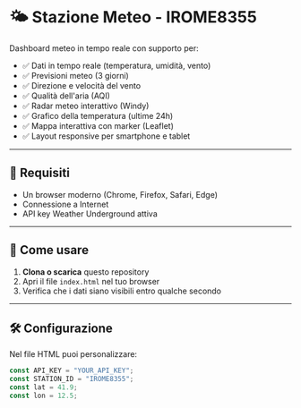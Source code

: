 # 🌤️ Stazione Meteo - IROME8355

Dashboard meteo in tempo reale con supporto per:

- ✅ Dati in tempo reale (temperatura, umidità, vento)
- ✅ Previsioni meteo (3 giorni)
- ✅ Direzione e velocità del vento
- ✅ Qualità dell'aria (AQI)
- ✅ Radar meteo interattivo (Windy)
- ✅ Grafico della temperatura (ultime 24h)
- ✅ Mappa interattiva con marker (Leaflet)
- ✅ Layout responsive per smartphone e tablet

---

## 🔧 Requisiti

- Un browser moderno (Chrome, Firefox, Safari, Edge)
- Connessione a Internet
- API key Weather Underground attiva

---

## 🚀 Come usare

1. **Clona o scarica** questo repository
2. Apri il file `index.html` nel tuo browser
3. Verifica che i dati siano visibili entro qualche secondo

---

## 🛠️ Configurazione

Nel file HTML puoi personalizzare:

```js
const API_KEY = "YOUR_API_KEY";
const STATION_ID = "IROME8355";
const lat = 41.9;
const lon = 12.5;
